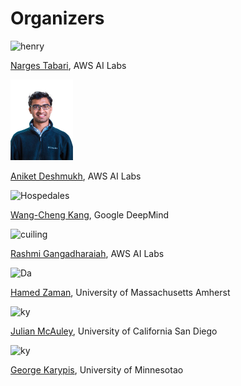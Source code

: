 # Organizers


<img src="images/Narges.png" alt="henry" width="100"/>  

[Narges Tabari](), AWS AI Labs


<img src="images/aniket.jpg" alt="aniket" width="100"/>  

[Aniket Deshmukh](https://aniketde.github.io), AWS AI Labs


<img src="images/Wang.jpg" alt="Hospedales" width="100"/>  

[Wang-Cheng Kang](), Google DeepMind

<img src="images/Rashmi.png" alt="cuiling" width="100"/>  

[Rashmi Gangadharaiah](), AWS AI Labs


<img src="images/Hamed.jpeg" alt="Da" width="100"/>  

[Hamed Zaman](), University of Massachusetts Amherst


<img src="images/Julian.png" alt="ky" width="100"/>  

[Julian McAuley](), University of California San Diego

<img src="images/George.png" alt="ky" width="100"/>  

[George Karypis](), University of Minnesotao
